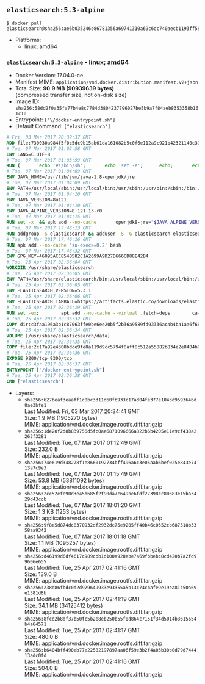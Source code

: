 ## `elasticsearch:5.3-alpine`

```console
$ docker pull elasticsearch@sha256:ae6b035246e86781356a69741310a69c6dc740aecb1193ff585ffe33e30ffb5b
```

-	Platforms:
	-	linux; amd64

### `elasticsearch:5.3-alpine` - linux; amd64

-	Docker Version: 17.04.0-ce
-	Manifest MIME: `application/vnd.docker.distribution.manifest.v2+json`
-	Total Size: **90.9 MB (90939639 bytes)**  
	(compressed transfer size, not on-disk size)
-	Image ID: `sha256:58dd2f0a35fa77b4e8c7784d3804237796027be5b9a7f84aeb8353358b161c10`
-	Entrypoint: `["\/docker-entrypoint.sh"]`
-	Default Command: `["elasticsearch"]`

```dockerfile
# Fri, 03 Mar 2017 20:32:37 GMT
ADD file:730030a984f5f0c5dc9b15ab61da161082b5c0f6e112a9c921b42321140c3927 in / 
# Tue, 07 Mar 2017 01:03:58 GMT
ENV LANG=C.UTF-8
# Tue, 07 Mar 2017 01:03:59 GMT
RUN { 		echo '#!/bin/sh'; 		echo 'set -e'; 		echo; 		echo 'dirname "$(dirname "$(readlink -f "$(which javac || which java)")")"'; 	} > /usr/local/bin/docker-java-home 	&& chmod +x /usr/local/bin/docker-java-home
# Tue, 07 Mar 2017 01:04:09 GMT
ENV JAVA_HOME=/usr/lib/jvm/java-1.8-openjdk/jre
# Tue, 07 Mar 2017 01:04:09 GMT
ENV PATH=/usr/local/sbin:/usr/local/bin:/usr/sbin:/usr/bin:/sbin:/bin:/usr/lib/jvm/java-1.8-openjdk/jre/bin:/usr/lib/jvm/java-1.8-openjdk/bin
# Tue, 07 Mar 2017 01:04:10 GMT
ENV JAVA_VERSION=8u121
# Tue, 07 Mar 2017 01:04:10 GMT
ENV JAVA_ALPINE_VERSION=8.121.13-r0
# Tue, 07 Mar 2017 01:04:15 GMT
RUN set -x 	&& apk add --no-cache 		openjdk8-jre="$JAVA_ALPINE_VERSION" 	&& [ "$JAVA_HOME" = "$(docker-java-home)" ]
# Tue, 07 Mar 2017 17:46:13 GMT
RUN addgroup -S elasticsearch && adduser -S -G elasticsearch elasticsearch
# Tue, 07 Mar 2017 17:46:16 GMT
RUN apk add --no-cache 'su-exec>=0.2' bash
# Tue, 07 Mar 2017 17:46:32 GMT
ENV GPG_KEY=46095ACC8548582C1A2699A9D27D666CD88E42B4
# Tue, 25 Apr 2017 02:36:04 GMT
WORKDIR /usr/share/elasticsearch
# Tue, 25 Apr 2017 02:36:05 GMT
ENV PATH=/usr/share/elasticsearch/bin:/usr/local/sbin:/usr/local/bin:/usr/sbin:/usr/bin:/sbin:/bin:/usr/lib/jvm/java-1.8-openjdk/jre/bin:/usr/lib/jvm/java-1.8-openjdk/bin
# Tue, 25 Apr 2017 02:36:05 GMT
ENV ELASTICSEARCH_VERSION=5.3.1
# Tue, 25 Apr 2017 02:36:06 GMT
ENV ELASTICSEARCH_TARBALL=https://artifacts.elastic.co/downloads/elasticsearch/elasticsearch-5.3.1.tar.gz ELASTICSEARCH_TARBALL_ASC=https://artifacts.elastic.co/downloads/elasticsearch/elasticsearch-5.3.1.tar.gz.asc ELASTICSEARCH_TARBALL_SHA1=26100fb2b2c824530f29a7cc6148e2315e1a1fe3
# Tue, 25 Apr 2017 02:36:19 GMT
RUN set -ex; 		apk add --no-cache --virtual .fetch-deps 		ca-certificates 		gnupg 		openssl 		tar 	; 		wget -O elasticsearch.tar.gz "$ELASTICSEARCH_TARBALL"; 		if [ "$ELASTICSEARCH_TARBALL_SHA1" ]; then 		echo "$ELASTICSEARCH_TARBALL_SHA1 *elasticsearch.tar.gz" | sha1sum -c -; 	fi; 		if [ "$ELASTICSEARCH_TARBALL_ASC" ]; then 		wget -O elasticsearch.tar.gz.asc "$ELASTICSEARCH_TARBALL_ASC"; 		export GNUPGHOME="$(mktemp -d)"; 		gpg --keyserver ha.pool.sks-keyservers.net --recv-keys "$GPG_KEY"; 		gpg --batch --verify elasticsearch.tar.gz.asc elasticsearch.tar.gz; 		rm -r "$GNUPGHOME" elasticsearch.tar.gz.asc; 	fi; 		tar -xf elasticsearch.tar.gz --strip-components=1; 	rm elasticsearch.tar.gz; 		apk del .fetch-deps; 		mkdir -p ./plugins; 	for path in 		./data 		./logs 		./config 		./config/scripts 	; do 		mkdir -p "$path"; 		chown -R elasticsearch:elasticsearch "$path"; 	done; 		export ES_JAVA_OPTS='-Xms32m -Xmx32m'; 	if [ "${ELASTICSEARCH_VERSION%%.*}" -gt 1 ]; then 		elasticsearch --version; 	else 		elasticsearch -v; 	fi
# Tue, 25 Apr 2017 02:36:32 GMT
COPY dir:c3faa196a3b1c87063ffe0be6ee20b5f2b36a9589fd93336acab4ba1aa6f6855 in ./config 
# Tue, 25 Apr 2017 02:36:34 GMT
VOLUME [/usr/share/elasticsearch/data]
# Tue, 25 Apr 2017 02:36:35 GMT
COPY file:2c17a92e4308bdce9fe8a119d9cc5794f0aff8c512a55882b834e2e8404b0112 in / 
# Tue, 25 Apr 2017 02:36:36 GMT
EXPOSE 9200/tcp 9300/tcp
# Tue, 25 Apr 2017 02:36:37 GMT
ENTRYPOINT ["/docker-entrypoint.sh"]
# Tue, 25 Apr 2017 02:36:38 GMT
CMD ["elasticsearch"]
```

-	Layers:
	-	`sha256:627beaf3eaaff1c0bc3311d60fb933c17ad04fe377e1043d9593646d8ae3bfe1`  
		Last Modified: Fri, 03 Mar 2017 20:34:41 GMT  
		Size: 1.9 MB (1905270 bytes)  
		MIME: application/vnd.docker.image.rootfs.diff.tar.gzip
	-	`sha256:1de20f2d8b839756d5fc0ae6871096666a822b6b4205e11e9cf438a2263f3281`  
		Last Modified: Tue, 07 Mar 2017 01:12:49 GMT  
		Size: 232.0 B  
		MIME: application/vnd.docker.image.rootfs.diff.tar.gzip
	-	`sha256:74e619d348278f1e8660192734bff496a6c3e05aab6bef025e843e7413a7c9e3`  
		Last Modified: Tue, 07 Mar 2017 01:15:49 GMT  
		Size: 53.8 MB (53811092 bytes)  
		MIME: application/vnd.docker.image.rootfs.diff.tar.gzip
	-	`sha256:2cc52efe90d3e45b685f2f90da7c649be6fdf27398cc80683e15ba3429d43ccb`  
		Last Modified: Tue, 07 Mar 2017 18:01:20 GMT  
		Size: 1.3 KB (1253 bytes)  
		MIME: application/vnd.docker.image.rootfs.diff.tar.gzip
	-	`sha256:9f8e5d874dc8370932df2932dc75e9205ff40b46c0552cb687518b3358aa9342`  
		Last Modified: Tue, 07 Mar 2017 18:01:18 GMT  
		Size: 1.1 MB (1095257 bytes)  
		MIME: application/vnd.docker.image.rootfs.diff.tar.gzip
	-	`sha256:d46199d6df4617c989cbb1d100a928ebe7a69fbbebc8cd420b7a2fd99606e655`  
		Last Modified: Tue, 25 Apr 2017 02:41:16 GMT  
		Size: 139.0 B  
		MIME: application/vnd.docker.image.rootfs.diff.tar.gzip
	-	`sha256:238d86fbdc0d2d979649933e93355a5b13c74cbafe9e19ea81c50a69e1381d8b`  
		Last Modified: Tue, 25 Apr 2017 02:41:19 GMT  
		Size: 34.1 MB (34125412 bytes)  
		MIME: application/vnd.docker.image.rootfs.diff.tar.gzip
	-	`sha256:8fcd2b8df37b50fc5b2e8eb250b55f0d864c7151f34d5014b3615654b4a64571`  
		Last Modified: Tue, 25 Apr 2017 02:41:17 GMT  
		Size: 480.0 B  
		MIME: application/vnd.docker.image.rootfs.diff.tar.gzip
	-	`sha256:b6404bff490eb77e22582197897aa06f59e3b2f4a03b30b0d79d744413adc0fd`  
		Last Modified: Tue, 25 Apr 2017 02:41:16 GMT  
		Size: 504.0 B  
		MIME: application/vnd.docker.image.rootfs.diff.tar.gzip
